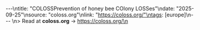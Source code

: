 ---\ntitle: "COLOSSPrevention of honey bee COlony LOSSes"\ndate: "2025-09-25"\nsource: "coloss.org"\nlink: "https://coloss.org/"\ntags: [europe]\n---
\n> Read at **coloss.org** → https://coloss.org/\n